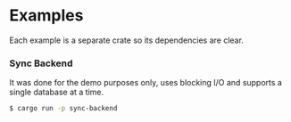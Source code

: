# Examples

Each example is a separate crate so its dependencies are clear.

### Sync Backend

It was done for the demo purposes only, uses blocking I/O and supports a single database at a time.

```sh
$ cargo run -p sync-backend
```
